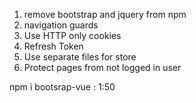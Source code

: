 1. remove bootstrap and jquery from npm
2. navigation guards
3. Use HTTP only cookies
4. Refresh Token
5. Use separate files for store
6. Protect pages from not logged in user

npm i bootsrap-vue : 1:50
